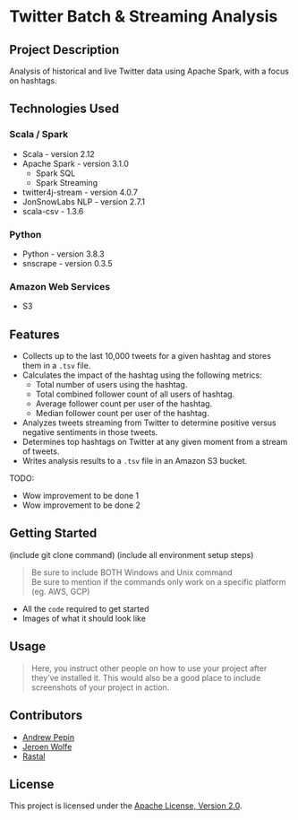# Twitter Batch & Streaming Analysis

## Project Description

Analysis of historical and live Twitter data using Apache Spark, with a focus on hashtags.

## Technologies Used

### Scala / Spark

* Scala - version 2.12
* Apache Spark - version 3.1.0
  * Spark SQL	
  * Spark Streaming
* twitter4j-stream - version 4.0.7
* JonSnowLabs NLP - version 2.7.1
* scala-csv - 1.3.6

### Python

* Python - version 3.8.3
* snscrape - version 0.3.5

### Amazon Web Services

* S3


## Features

* Collects up to the last 10,000 tweets for a given hashtag and stores them in a `.tsv` file.
* Calculates the impact of the hashtag using the following metrics:
  * Total number of users using the hashtag.
  * Total combined follower count of all users of hashtag.
  * Average follower count per user of the hashtag.
  * Median follower count per user of the hashtag.
* Analyzes tweets streaming from Twitter to determine positive versus negative sentiments in those tweets.
* Determines top hashtags on Twitter at any given moment from a stream of tweets.
* Writes analysis results to a `.tsv` file in an Amazon S3 bucket.

TODO:
* Wow improvement to be done 1
* Wow improvement to be done 2

## Getting Started
   
(include git clone command)
(include all environment setup steps)

> Be sure to include BOTH Windows and Unix command  
> Be sure to mention if the commands only work on a specific platform (eg. AWS, GCP)

- All the `code` required to get started
- Images of what it should look like

## Usage

> Here, you instruct other people on how to use your project after they’ve installed it. This would also be a good place to include screenshots of your project in action.

## Contributors

* [Andrew Pepin](https://github.com/PepinA97)
* [Jeroen Wolfe](https://github.com/Jerrybear16)
* [Rastal](https://github.com/therastal)

## License

This project is licensed under the [Apache License, Version 2.0](http://www.apache.org/licenses/LICENSE-2.0).
